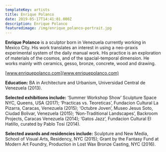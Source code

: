 ```yaml
---
templateKey: artists
title: Enrique Polanco
date: 2019-05-17T14:41:01.000Z
description: Enrique Polanco
featuredimage: /img/enrique_polanco-portrait.jpg
---
```

**Enrique Polanco** is a sculptor born in Venezuela currently working in Mexico City.  His work translates an interest in using a neo-praxis experimental system of the daily manual work.  His practice is an exploration of materials of the cosmos, and of the spacial-temporal dimension. He works mainly with ceramics, gesso, bronze, concrete, wood and drawing.

[www.enriquepolanco.com](www.enriquepolanco.com)

**Education:**  BA in Architecture and Urbanism, Universidad Central de Venezuela (2013).

**Selected exhibitions include:** ‘Summer Workshop Show’ Sculpture Space NYC, Queens, USA (2017); ‘Practicas vs. Teoreticas’, Fundacion Cultural La Pizarra, Caracas, Venezuela (2015); ‘Octubre Joven’, Museo Jesus Soto, Ciudad Bolivar, Venezuela (2015); ‘Non-Traditional Landscapes’, Backroom Projects, Caracas Venezuela (2014); ‘Gatos Jazz’, Fundacion Cultural El Hatillo, curated by Pablo Tosi (2014).

**Selected awards and residencies include:** Sculpture and New Media, School of Visual Arts, Residency, NYC (2015); Grant by the Fantasy Fund at Modern Art Foundry, Production in Lost Wax Bronze Casting, NYC (2016).
